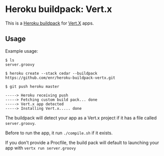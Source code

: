 Heroku buildpack: Vert.x
========================

This is a [Heroku buildpack](http://devcenter.heroku.com/articles/buildpack) for [Vert.X](http://vertx.io/) apps.

Usage
-----

Example usage:

    $ ls
    server.groovy

    $ heroku create --stack cedar --buildpack https://github.com/enr/heroku-buildpack-vertx.git
	
	$ git push heroku master

    -----> Heroku receiving push
    -----> Fetching custom build pack... done
    -----> Vert.x app detected
    -----> Installing Vert.x..... done

The buildpack will detect your app as a Vert.x project if it has a file called `server.groovy`.

Before to run the app, it run `./compile.sh` if it exists.

If you don't provide a Procfile, the build pack will default to launching your app with `vertx run server.groovy`
